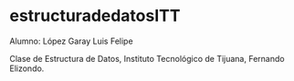 # estructuradedatosITT

Alumno: López Garay Luis Felipe

Clase de Estructura de Datos, Instituto Tecnológico de Tijuana, Fernando Elizondo.
